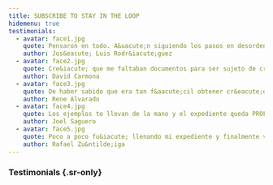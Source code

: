 ```yaml
---
title: SUBSCRIBE TO STAY IN THE LOOP
hidemenu: true
testimonials:
  - avatar: face1.jpg
    quote: Pensaron en todo. A&uacute;n siguiendo los pasos en desorden, se aseguraron de que no me faltara nada. Mi expediente qued&oacute; perfecto.
    author: Jos&eacute; Luis Rodr&iacute;guez
  - avatar: face2.jpg
    quote: Cre&iacute; que me faltaban documentos para ser sujeto de cr&eacute;dito pero el sistema me gui&oacute; a presentar documentos alternos y logr&eacute; completar mi expediente.
    author: David Carmona
  - avatar: face3.jpg
    quote: De haber sabido que era tan f&aacute;cil obtener cr&eacute;dito, hubiera arrancado mi negocio hace mucho tiempo.
    author: Rene Alvarado 
  - avatar: face4.jpg
    quote: Los ejemplos te llevan de la mano y el expediente queda PROFESIONAL. Buen trabajo.
    author: Joel Saguero 
  - avatar: face5.jpg
    quote: Poco a poco fu&iacute; llenando mi expediente y finalmente vali&oacute; la pena.
    author: Rafael Zu&ntilde;iga
---
```

### Testimonials {.sr-only}
